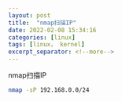 ```yaml
---
layout: post
title:  "nmap扫描IP"
date: 2022-02-08 15:34:16
categories: [linux]
tags: [linux， kernel]
excerpt_separator: <!--more-->
---
```

nmap扫描IP
<!--more-->

```bash
nmap -sP 192.168.0.0/24
```